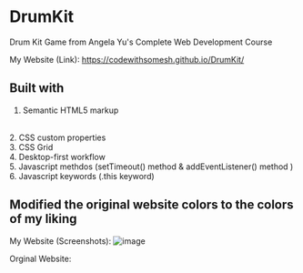 # DrumKit


Drum Kit Game from Angela Yu's Complete Web Development Course

My Website (Link): https://codewithsomesh.github.io/DrumKit/

<hl>

## Built with

  1. Semantic HTML5 markup 
<br>
  2. CSS custom properties 
<br>
  3. CSS Grid
<br>
  4. Desktop-first workflow
<br>
  5. Javascript methdos (setTimeout() method & addEventListener() method )
  <br>
  6. Javascript keywords (.this keyword)

  <hl>

## Modified the original website colors to the colors of my liking

My Website (Screenshots):
![image](https://user-images.githubusercontent.com/123357802/224360491-88170a90-669f-4b7b-acac-ea2cc0f1e2a1.png)

Orginal Website:
